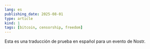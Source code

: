 ```yaml
---
lang: es
publishing_date: 2025-08-01
type: article
kind: 1
tags: [bitcoin, censorship, freedom]
---
```

Esta es una traducción de prueba en español para un evento de Nostr.
